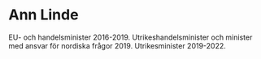 # Ann Linde

EU\- och handelsminister 2016\-2019\. Utrikeshandelsminister och minister med ansvar för nordiska frågor 2019\. Utrikesminister 2019\-2022\.
